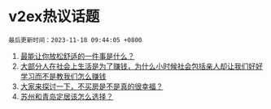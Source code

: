 # v2ex热议话题

`最后更新时间：2023-11-18 09:44:05 +0800`

1. [最能让你放松舒适的一件事是什么？](https://www.v2ex.com/t/992694)
1. [大部分人在社会上生活是为了赚钱，为什么小时候社会包括亲人却让我们好好学习而不是教我们怎么赚钱](https://www.v2ex.com/t/992700)
1. [大家来探讨一下，不买房是不是真的很幸福？](https://www.v2ex.com/t/992734)
1. [苏州和青岛定居该怎么选择？](https://www.v2ex.com/t/992786)

